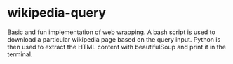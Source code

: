 # wikipedia-query
Basic and fun implementation of web wrapping. A bash script is used to download a particular wikipedia page based on the query input. Python is then used to extract the HTML content with beautifulSoup and print it in the terminal.
